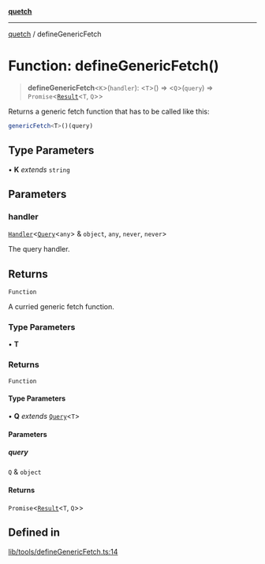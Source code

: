 [**quetch**](../README.md)

***

[quetch](../README.md) / defineGenericFetch

# Function: defineGenericFetch()

> **defineGenericFetch**\<`K`\>(`handler`): \<`T`\>() => \<`Q`\>(`query`) => `Promise`\<[`Result`](../type-aliases/Result.md)\<`T`, `Q`\>\>

Returns a generic fetch function that has to be called like this:
```ts
genericFetch<T>()(query)
```

## Type Parameters

• **K** *extends* `string`

## Parameters

### handler

[`Handler`](../type-aliases/Handler.md)\<[`Query`](../type-aliases/Query.md)\<`any`\> & `object`, `any`, `never`, `never`\>

The query handler.

## Returns

`Function`

A curried generic fetch function.

### Type Parameters

• **T**

### Returns

`Function`

#### Type Parameters

• **Q** *extends* [`Query`](../type-aliases/Query.md)\<`T`\>

#### Parameters

##### query

`Q` & `object`

#### Returns

`Promise`\<[`Result`](../type-aliases/Result.md)\<`T`, `Q`\>\>

## Defined in

[lib/tools/defineGenericFetch.ts:14](https://github.com/nevoland/quetch/blob/d3c3874b3b683738adb5be9e083a7d95e2758c83/lib/tools/defineGenericFetch.ts#L14)

